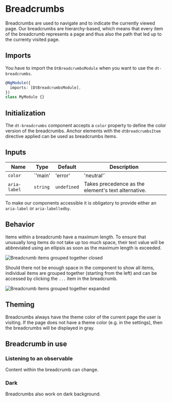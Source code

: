 # Breadcrumbs

Breadcrumbs are used to navigate and to indicate the currently viewed page. Our
breadcrumbs are hierarchy-based, which means that every item of the breadcrumb
represents a page and thus also the path that led up to the currenty visited
page.

<ba-live-example name="DtExampleBreadcrumbsDefault"></ba-live-example>

## Imports

You have to import the `DtBreadcrumbsModule` when you want to use the
`dt-breadcrumbs`.

```typescript
@NgModule({
  imports: [DtBreadcrumbsModule],
})
class MyModule {}
```

## Initialization

The `dt-breadcrumbs` component accepts a `color` property to define the color
version of the breadcrumbs. Anchor elements with the `dtBreadcrumbsItem`
directive applied can be used as breadcrumbs items.

## Inputs

| Name         | Type                           | Default     | Description                                                                            |
| ------------ | ------------------------------ | ----------- | -------------------------------------------------------------------------------------- |
| `color`      | `'main' | 'error' | 'neutral'` | `main`      | Current variation of the theme color which is applied to the color of the breadcrumbs. |
| `aria-label` | `string`                       | `undefined` | Takes precedence as the element's text alternative.                                    |

To make our components accessible it is obligatory to provide either an
`aria-label` or `aria-labelledby`.

## Behavior

Items within a breadcrumb have a maximum length. To ensure that unusually long
items do not take up too much space, their text value will be abbreviated using
an ellipsis as soon as the maximum length is exceeded.

![Breadcrumb items grouped together closed](https://dt-cdn.net/images/breadcrumb-grouping-closed-530-50b55aee7f.png)

Should there not be enough space in the component to show all items, individual
items are grouped together (starting from the left) and can be accessed by
clicking the `...` item in the breadcrumb.

![Breadcrumb items grouped together expanded](https://dt-cdn.net/images/breadcrumb-grouping-expanded-530-c1e0bd5e27.png)

## Theming

Breadcrumbs always have the theme color of the current page the user is
visiting. If the page does not have a theme color (e.g. in the settings), then
the breadcrumbs will be displayed in gray.

<ba-live-example name="DtExampleBreadcrumbsColor"></ba-live-example>

## Breadcrumb in use

### Listening to an observable

Content within the breadcrumb can change.

<ba-live-example name="DtExampleBreadcrumbsObservable"></ba-live-example>

### Dark

Breadcrumbs also work on dark background.

<ba-live-example name="DtExampleBreadcrumbsDark" themedark></ba-live-example>
